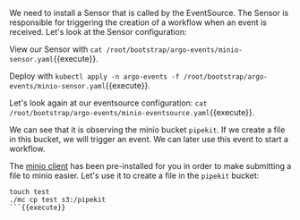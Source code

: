 We need to install a Sensor that is called by the EventSource. The Sensor is responsible for triggering the creation of a workflow when an event is received. Let's look at the Sensor configuration:

View our Sensor with `cat /root/bootstrap/argo-events/minio-sensor.yaml`{{execute}}.

Deploy with `kubectl apply -n argo-events -f /root/bootstrap/argo-events/minio-sensor.yaml`{{execute}}.




Let's look again at our eventsource configuration:
`cat /root/bootstrap/argo-events/minio-eventsource.yaml`{{execute}}.

We can see that it is observing the minio bucket `pipekit`. If we create a file in this bucket, we will trigger an event. We can later use this event to start a workflow.

The [minio client](https://min.io/docs/minio/linux/reference/minio-mc.html) has been pre-installed for you in order to make submitting a file to minio easier. Let's use it to create a file in the `pipekit` bucket:

```
touch test
./mc cp test s3:/pipekit
```{{execute}}
